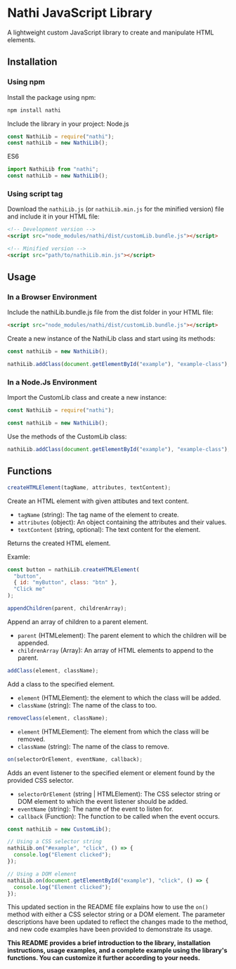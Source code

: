 # Nathi JavaScript Library

A lightweight custom JavaScript library to create and manipulate HTML elements.

## Installation

### Using npm

Install the package using npm:

```bash
npm install nathi
```

Include the library in your project:
Node.js

```javascript
const NathiLib = require("nathi");
const nathiLib = new NathiLib();
```

ES6

```javascript
import NathiLib from "nathi";
const nathiLib = new NathiLib();
```

### Using script tag

Download the `nathiLib.js` (or `nathiLib.min.js` for the minified version) file and include it in your HTML file:

```html
<!-- Development version -->
<script src="node_modules/nathi/dist/customLib.bundle.js"></script>

<!-- Minified version -->
<script src="path/to/nathiLib.min.js"></script>
```

## Usage

### In a Browser Environment

Include the nathiLib.bundle.js file from the dist folder in your HTML file:

```html
<script src="node_modules/nathi/dist/customLib.bundle.js"></script>
```

Create a new instance of the NathiLib class and start using its methods:

```javascript
const nathiLib = new NathiLib();

nathiLib.addClass(document.getElementById("example"), "example-class");
```

### In a Node.Js Environment

Import the CustomLib class and create a new instance:

```javascript
const NathiLib = require("nathi");

const nathiLib = new NathiLib();
```

Use the methods of the CustomLib class:

```javascript
nathiLib.addClass(document.getElementById("example"), "example-class");
```

## Functions

```javascript
createHTMLElement(tagName, attributes, textContent);
```

Create an HTML element with given attibutes and text content.

- `tagName` (string): The tag name of the element to create.
- `attributes` (object): An object containing the attributes and their values.
- `textContent` (string, optional): The text content for the element.

Returns the created HTML element.

Examle:

```javascript
const button = nathiLib.createHTMLElement(
  "button",
  { id: "myButton", class: "btn" },
  "Click me"
);
```

```javascript
appendChildren(parent, childrenArray);
```

Append an array of children to a parent element.

- `parent` (HTMLelement): The parent element to which the children will be appended.
- `childrenArray` (Array<HTMLelement>): An array of HTML elements to append to the parent.

```javascript
addClass(element, className);
```

Add a class to the specified element.

- `element` (HTMLElement): the element to which the class will be added.
- `className` (string): The name of the class to too.

```javascript
removeClass(element, className);
```

- `element` (HTMLElement): The element from which the class will be removed.
- `className` (string): The name of the class to remove.

```javascript
on(selectorOrElement, eventName, callback);
```

Adds an event listener to the specified element or element found by the provided CSS selector.

- `selectorOrElement` (string | HTMLElement): The CSS selector string or DOM element to which the event listener should be added.
- `eventName` (string): The name of the event to listen for.
- `callback` (Function): The function to be called when the event occurs.

```javascript
const nathiLib = new CustomLib();

// Using a CSS selector string
nathiLib.on("#example", "click", () => {
  console.log("Element clicked");
});

// Using a DOM element
nathiLib.on(document.getElementById("example"), "click", () => {
  console.log("Element clicked");
});
```

This updated section in the README file explains how to use the `on()` method with either a CSS selector string or a DOM element. The parameter descriptions have been updated to reflect the changes made to the method, and new code examples have been provided to demonstrate its usage.

**This README provides a brief introduction to the library, installation instructions, usage examples, and a complete example using the library's functions. You can customize it further according to your needs.**
